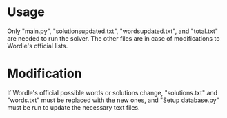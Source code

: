 # Usage
Only "main.py", "solutionsupdated.txt", "wordsupdated.txt", and "total.txt" are needed to run the solver. The other files are in case of modifications to Wordle's official lists.

# Modification
If Wordle's official possible words or solutions change, "solutions.txt" and "words.txt" must be replaced with the new ones, and "Setup database.py" must be run to update the necessary text files.
